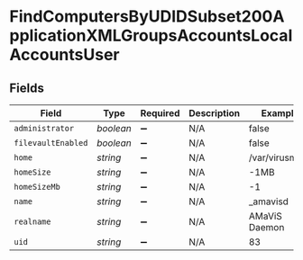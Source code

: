 # FindComputersByUDIDSubset200ApplicationXMLGroupsAccountsLocalAccountsUser


## Fields

| Field              | Type               | Required           | Description        | Example            |
| ------------------ | ------------------ | ------------------ | ------------------ | ------------------ |
| `administrator`    | *boolean*          | :heavy_minus_sign: | N/A                | false              |
| `filevaultEnabled` | *boolean*          | :heavy_minus_sign: | N/A                | false              |
| `home`             | *string*           | :heavy_minus_sign: | N/A                | /var/virusmails    |
| `homeSize`         | *string*           | :heavy_minus_sign: | N/A                | -1MB               |
| `homeSizeMb`       | *string*           | :heavy_minus_sign: | N/A                | -1                 |
| `name`             | *string*           | :heavy_minus_sign: | N/A                | _amavisd           |
| `realname`         | *string*           | :heavy_minus_sign: | N/A                | AMaViS Daemon      |
| `uid`              | *string*           | :heavy_minus_sign: | N/A                | 83                 |